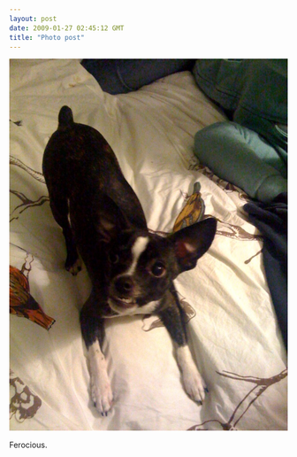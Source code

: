 ```yaml
---
layout: post
date: 2009-01-27 02:45:12 GMT
title: "Photo post"
---
```

![travisj](/images/452e63c32375d6d8518a602b856462cc495fad21c1a2e330365c161403374d87.jpg)

Ferocious.